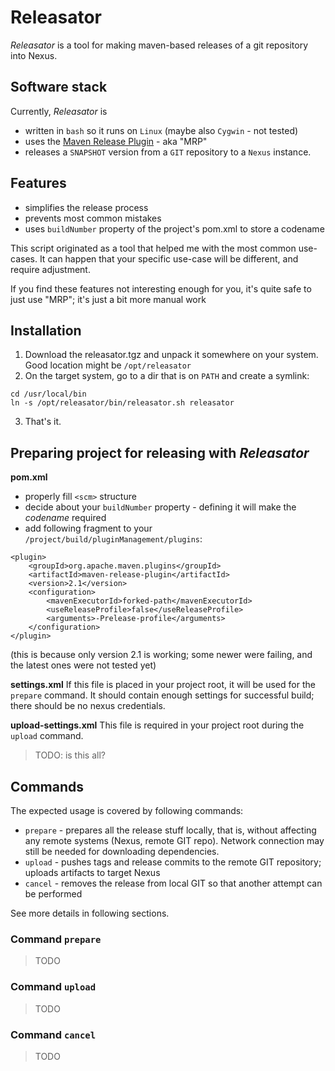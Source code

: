 # Releasator

*Releasator* is a tool for making maven-based releases of a git repository into Nexus.

## Software stack

Currently, *Releasator* is

* written in `bash` so it runs on `Linux` (maybe also `Cygwin` - not tested)
* uses the [Maven Release Plugin](http://maven.apache.org/maven-release/maven-release-plugin/) - aka "MRP"
* releases a `SNAPSHOT` version from a `GIT` repository to a `Nexus` instance.

## Features

* simplifies the release process
* prevents most common mistakes
* uses `buildNumber` property of the project's pom.xml to store a codename

This script originated as a tool that helped me with the most common use-cases.
It can happen that your specific use-case will be different, and require adjustment.

If you find these features not interesting enough for you, it's quite safe to just use "MRP"; it's just a bit more manual work

## Installation

1. Download the releasator.tgz and unpack it somewhere on your system. Good location might be `/opt/releasator`
2. On the target system, go to a dir that is on `PATH` and create a symlink:
```
cd /usr/local/bin
ln -s /opt/releasator/bin/releasator.sh releasator
```
3. That's it.

## Preparing project for releasing with *Releasator*

**pom.xml**
* properly fill `<scm>` structure
* decide about your `buildNumber` property - defining it will make the *codename* required
* add following fragment to your `/project/build/pluginManagement/plugins`:
```
<plugin>
    <groupId>org.apache.maven.plugins</groupId>
    <artifactId>maven-release-plugin</artifactId>
    <version>2.1</version>
    <configuration>
        <mavenExecutorId>forked-path</mavenExecutorId>
        <useReleaseProfile>false</useReleaseProfile>
        <arguments>-Prelease-profile</arguments>
    </configuration>
</plugin>
```
(this is because only version 2.1 is working; some newer were failing, and the latest ones were not tested yet)

**settings.xml**
If this file is placed in your project root, it will be used for the `prepare` command.
It should contain enough settings for successful build; there should be no nexus credentials.

**upload-settings.xml**
This file is required in your project root during the `upload` command.

> TODO: is this all?


## Commands

The expected usage is covered by following commands:

* `prepare` - prepares all the release stuff locally, that is, without affecting any remote systems (Nexus, remote GIT repo). Network connection may still be needed for downloading dependencies.
* `upload` - pushes tags and release commits to the remote GIT repository; uploads artifacts to target Nexus
* `cancel` - removes the release from local GIT so that another attempt can be performed

See more details in following sections.

### Command `prepare`

> TODO

### Command `upload`

> TODO

### Command `cancel`

> TODO
